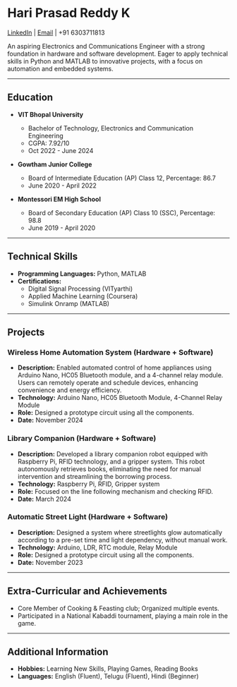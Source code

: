 # Hari Prasad Reddy K

[LinkedIn](https://www.linkedin.com/in/hari02/) | [Email](mailto:katherapallihari@gmail.com) | +91 6303711813

An aspiring Electronics and Communications Engineer with a strong foundation in hardware and software development. Eager to apply technical skills in Python and MATLAB to innovative projects, with a focus on automation and embedded systems.

---

## Education

* **VIT Bhopal University**
    * Bachelor of Technology, Electronics and Communication Engineering
    * CGPA: 7.92/10
    * Oct 2022 - June 2024

* **Gowtham Junior College**
    * Board of Intermediate Education (AP) Class 12, Percentage: 86.7
    * June 2020 - April 2022

* **Montessori EM High School**
    * Board of Secondary Education (AP) Class 10 (SSC), Percentage: 98.8
    * June 2019 - April 2020

---

## Technical Skills

* **Programming Languages:** Python, MATLAB
* **Certifications:**
    * Digital Signal Processing (VITyarthi)
    * Applied Machine Learning (Coursera)
    * Simulink Onramp (MATLAB)

---

## Projects

### **Wireless Home Automation System (Hardware + Software)**
* **Description:** Enabled automated control of home appliances using Arduino Nano, HC05 Bluetooth module, and a 4-channel relay module. Users can remotely operate and schedule devices, enhancing convenience and energy efficiency.
* **Technology:** Arduino Nano, HC05 Bluetooth Module, 4-Channel Relay Module
* **Role:** Designed a prototype circuit using all the components.
* **Date:** November 2024

### **Library Companion (Hardware + Software)**
* **Description:** Developed a library companion robot equipped with Raspberry Pi, RFID technology, and a gripper system. This robot autonomously retrieves books, eliminating the need for manual intervention and streamlining the borrowing process.
* **Technology:** Raspberry Pi, RFID, Gripper system
* **Role:** Focused on the line following mechanism and checking RFID.
* **Date:** March 2024

### **Automatic Street Light (Hardware + Software)**
* **Description:** Designed a system where streetlights glow automatically according to a pre-set time and light dependency, without manual work.
* **Technology:** Arduino, LDR, RTC module, Relay Module
* **Role:** Designed a prototype circuit using all the components.
* **Date:** November 2023

---

## Extra-Curricular and Achievements

* Core Member of Cooking & Feasting club; Organized multiple events.
* Participated in a National Kabaddi tournament, playing a main role in the game.

---

## Additional Information

* **Hobbies:** Learning New Skills, Playing Games, Reading Books
* **Languages:** English (Fluent), Telugu (Fluent), Hindi (Beginner)
